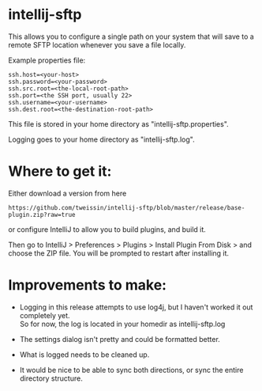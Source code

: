 intellij-sftp
=============

This allows you to configure a single path on your system that will save to a 
remote SFTP location whenever you save a file locally.

Example properties file:

	ssh.host=<your-host>
	ssh.password=<your-password>
	ssh.src.root=<the-local-root-path>
	ssh.port=<the SSH port, usually 22>
	ssh.username=<your-username>
	ssh.dest.root=<the-destination-root-path>

This file is stored in your home directory as "intellij-sftp.properties".

Logging goes to your home directory as "intellij-sftp.log".  

Where to get it:
================
Either download a version from here 

	https://github.com/tweissin/intellij-sftp/blob/master/release/base-plugin.zip?raw=true

or configure IntelliJ to allow you to build plugins, and build it.

Then go to IntelliJ > Preferences > Plugins > Install Plugin From Disk > and choose the ZIP file.  You will be 
prompted to restart after installing it.

Improvements to make:
=====================
* Logging in this release attempts to use log4j, but I haven't worked it out completely yet.  
  So for now, the log is located in your homedir as intellij-sftp.log

* The settings dialog isn't pretty and could be formatted better.

* What is logged needs to be cleaned up.

* It would be nice to be able to sync both directions, or sync the entire directory structure.

